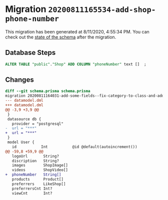 # Migration `20200811165534-add-shop-phone-number`

This migration has been generated at 8/11/2020, 4:55:34 PM.
You can check out the [state of the schema](./schema.prisma) after the migration.

## Database Steps

```sql
ALTER TABLE "public"."Shop" ADD COLUMN "phoneNumber" text []  ;
```

## Changes

```diff
diff --git schema.prisma schema.prisma
migration 20200811164031-add-some-fields--fix-category-to-class-and-add-category-enum..20200811165534-add-shop-phone-number
--- datamodel.dml
+++ datamodel.dml
@@ -3,9 +3,9 @@
 }
 datasource db {
   provider = "postgresql"
-  url = "***"
+  url = "***"
 }
 model User {
   id           Int           @id @default(autoincrement())
@@ -59,8 +59,9 @@
   logoUrl       String?
   discription   String?
   images        ShopImage[]
   videos        ShopVideo[]
+  phoneNumber   String[]
   products      Product[]
   preferrers    LikeShop[]
   preferrersCnt Int?
   viewCnt       Int?
```



